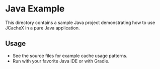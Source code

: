 # Java Example

This directory contains a sample Java project demonstrating how to use JCacheX in a pure Java application.

## Usage

- See the source files for example cache usage patterns.
- Run with your favorite Java IDE or with Gradle.
